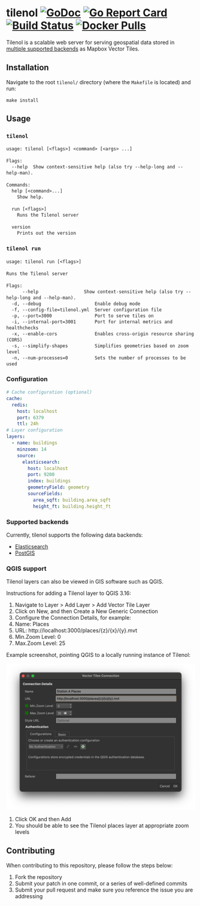 # tilenol [![GoDoc](https://godoc.org/github.com/StationA/tilenol?status.svg)](https://godoc.org/github.com/StationA/tilenol) [![Go Report Card](https://goreportcard.com/badge/github.com/stationa/tilenol)](https://goreportcard.com/report/github.com/stationa/tilenol) [![Build Status](https://api.travis-ci.com/StationA/tilenol.svg?branch=master)](https://travis-ci.com/StationA/tilenol) [![Docker Pulls](https://img.shields.io/docker/pulls/stationa/tilenol)](https://hub.docker.com/repository/docker/stationa/tilenol)

Tilenol is a scalable web server for serving geospatial data stored in
[multiple supported backends](#supported-backends) as Mapbox Vector Tiles.

## Installation

Navigate to the root `tilenol/` directory (where the `Makefile` is located) and run:

```
make install
```

## Usage

### `tilenol`

```
usage: tilenol [<flags>] <command> [<args> ...]

Flags:
  --help  Show context-sensitive help (also try --help-long and --help-man).

Commands:
  help [<command>...]
    Show help.

  run [<flags>]
    Runs the Tilenol server

  version
    Prints out the version
```

### `tilenol run`

```
usage: tilenol run [<flags>]

Runs the Tilenol server

Flags:
      --help                 Show context-sensitive help (also try --help-long and --help-man).
  -d, --debug                    Enable debug mode
  -f, --config-file=tilenol.yml  Server configuration file
  -p, --port=3000                Port to serve tiles on
  -i, --internal-port=3001       Port for internal metrics and healthchecks
  -x, --enable-cors              Enables cross-origin resource sharing (CORS)
  -s, --simplify-shapes          Simplifies geometries based on zoom level
  -n, --num-processes=0          Sets the number of processes to be used
```

### Configuration

```yaml
# Cache configuration (optional)
cache:
  redis:
    host: localhost
    port: 6379
    ttl: 24h
# Layer configuration
layers:
  - name: buildings
    minzoom: 14
    source:
      elasticsearch:
        host: localhost
        port: 9200
        index: buildings
        geometryField: geometry
        sourceFields:
          area_sqft: building.area_sqft
          height_ft: building.height_ft
```

### Supported backends

Currently, tilenol supports the following data backends:

- [Elasticsearch](examples/elasticsearch/)
- [PostGIS](examples/postgis/)

### QGIS support

Tilenol layers can also be viewed in GIS software such as QGIS.

Instructions for adding a Tilenol layer to QGIS 3.16:

1. Navigate to Layer > Add Layer > Add Vector Tile Layer
1. Click on New, and then Create a New Generic Connection
1. Configure the Connection Details, for example:
  1. Name: Places
  1. URL: http://localhost:3000/places/{z}/{x}/{y}.mvt
  1. Min.Zoom Level: 0
  1. Max.Zoom Level: 25

Example screenshot, pointing QGIS to a locally running instance of Tilenol:

![](Local_Tilenol_QGIS.png)

1. Click OK and then Add
1. You should be able to see the Tilenol places layer at appropriate zoom levels

## Contributing

When contributing to this repository, please follow the steps below:

1. Fork the repository
1. Submit your patch in one commit, or a series of well-defined commits
1. Submit your pull request and make sure you reference the issue you are addressing
